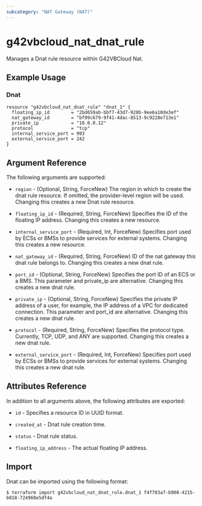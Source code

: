 ```yaml
---
subcategory: "NAT Gateway (NAT)"
---
```


# g42vbcloud\_nat\_dnat\_rule

Manages a Dnat rule resource within G42VBCloud Nat.

## Example Usage

### Dnat

```hcl
resource "g42vbcloud_nat_dnat_rule" "dnat_1" {
  floating_ip_id        = "2bd659ab-bbf7-43d7-928b-9ee6a10de3ef"
  nat_gateway_id        = "bf99c679-9f41-4dac-8513-9c9228e713e1"
  private_ip            = "10.0.0.12"
  protocol              = "tcp"
  internal_service_port = 993
  external_service_port = 242
}
```

## Argument Reference

The following arguments are supported:

* `region` - (Optional, String, ForceNew) The region in which to create the dnat rule resource. If omitted, the provider-level region will be used. Changing this creates a new Dnat rule resource.

* `floating_ip_id` - (Required, String, ForceNew) Specifies the ID of the floating IP address.
  Changing this creates a new resource.

* `internal_service_port` - (Required, Int, ForceNew) Specifies port used by ECSs or BMSs
  to provide services for external systems. Changing this creates a new resource.

* `nat_gateway_id` - (Required, String, ForceNew) ID of the nat gateway this dnat rule belongs to.
   Changing this creates a new dnat rule.

* `port_id` - (Optional, String, ForceNew) Specifies the port ID of an ECS or a BMS.
  This parameter and private_ip are alternative. Changing this creates a
  new dnat rule.

* `private_ip` - (Optional, String, ForceNew) Specifies the private IP address of a
  user, for example, the IP address of a VPC for dedicated connection.
  This parameter and port_id are alternative.
  Changing this creates a new dnat rule.

* `protocol` - (Required, String, ForceNew) Specifies the protocol type. Currently,
  TCP, UDP, and ANY are supported.
  Changing this creates a new dnat rule.

* `external_service_port` - (Required, Int, ForceNew) Specifies port used by ECSs or
  BMSs to provide services for external systems.
  Changing this creates a new dnat rule.

## Attributes Reference

In addition to all arguments above, the following attributes are exported:

* `id` - Specifies a resource ID in UUID format.

* `created_at` - Dnat rule creation time.

* `status` - Dnat rule status.

* `floating_ip_address` - The actual floating IP address.

## Import

Dnat can be imported using the following format:

```
$ terraform import g42vbcloud_nat_dnat_rule.dnat_1 f4f783a7-b908-4215-b018-724960e5df4a
```

